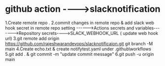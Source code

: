 # github action ---->slacknotification 

1.Create remote repo .
2.commit changes in remote repo & add slack web hook secret in remote repo
 setting ------>Actions secrets and variables------->Repository secrets---->SLACK_WEBHOOK_URL ( update web hook url)
3.git remote add origin https://github.com/rajeshwarandevops/slacknotificaion.git
git branch -M main
4.Create echo.txt & create notifytest.yaml under .github\workflows
5.git add . & git commit -m "update commit message"
6.git push -u origin main

